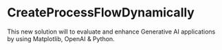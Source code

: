 # CreateProcessFlowDynamically
This new solution will to evaluate and enhance Generative AI applications by using Matplotlib, OpenAI &amp; Python.
